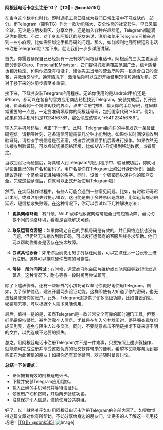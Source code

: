 **阿根廷电话卡怎么注册TG？【TG💪+ @donk5151】**

在当今这个数字化时代，即时通讯工具已经成为我们日常生活中不可或缺的一部分。而Telegram（简称TG）作为一款功能强大、安全性高的社交软件，早已风靡全球。无论是与朋友聊天、分享文件，还是加入各种兴趣群组，Telegram都能满足你的需求。不过，对于身处阿根廷的朋友来说，注册和使用Telegram可能会遇到一些小麻烦，比如需要绑定手机号码的问题。那么，如何顺利地用阿根廷的电话卡注册Telegram呢？接下来，就让我们一步步详细讲解。

首先，你需要确保自己已经拥有一张有效的阿根廷电话卡。阿根廷的三大主要运营商分别是Claro、Personal和Movistar，它们提供的服务覆盖范围广泛，信号质量也相对稳定。如果你还没有电话卡，建议先去当地的营业厅购买一张适合自己的套餐，并激活SIM卡。通常情况下，激活后你可以立即开始使用短信和通话功能，这对于接下来的注册步骤至关重要。

接下来，下载并安装Telegram应用程序。无论你使用的是Android手机还是iPhone，都可以在各自的官方应用商店轻松找到Telegram。安装完成后，打开应用，你会看到一个简洁明快的界面。点击“注册”按钮，输入你的手机号码。这里非常重要的一点是，一定要准确填写你的阿根廷号码，包括国家代码“+54”。例如，如果你的手机号码是1123456789，那么你应该输入“+541123456789”。

输入完手机号码后，点击“下一步”。此时，Telegram会向你的手机发送一条验证码短信。请稍等片刻，这条短信可能需要几分钟才能到达。如果你长时间没有收到验证码，请检查手机信号是否正常，或者尝试重启手机后再进行操作。如果依然无法接收到验证码，可以尝试切换网络环境，比如从Wi-Fi切换到移动数据，或者反之。

当收到验证码短信后，将其输入到Telegram的应用程序中。验证成功后，你就可以设置自己的用户名和密码了。用户名是你在Telegram上的公开身份标识，因此建议选择一个简单易记且独特的名字。同时，设置一个强密码以保护你的账户安全。完成这些步骤后，你就可以正式开始使用Telegram啦！

然而，在实际操作过程中，有些人可能会遇到一些常见问题。比如，有时验证码迟迟未到，或者注册失败提示错误。这可能是由于多种原因造成的，比如运营商网络延迟、短信接收失败等。在这种情况下，你可以尝试以下几种解决办法：

1. **更换网络环境**：有时候，Wi-Fi或移动数据网络可能会出现短暂故障。尝试切换不同的网络环境，看看是否能解决问题。
   
2. **联系运营商客服**：如果你确定自己的手机号码是有效的，并且网络连接也没有问题，但仍然无法接收到验证码，可以拨打运营商的客服热线寻求帮助。他们可以帮助你排查是否存在技术故障。

3. **尝试其他设备**：如果你当前使用的手机存在问题，可以尝试在另一台设备上进行注册。这样可以排除硬件故障的可能性。

4. **等待一段时间再试**：有时候，运营商可能会因为维护或其他原因导致短信发送延迟。这种情况下，耐心等待一段时间再尝试即可。

除了上述步骤外，还有一些额外的小技巧可以帮助你更好地使用Telegram。例如，为了保护隐私，建议开启两步验证功能。这样即使有人知道了你的密码，也无法轻易登录你的账户。此外，Telegram还提供了许多高级功能，比如自毁消息、秘密聊天等，可以根据个人需求灵活使用。

最后，值得一提的是，虽然Telegram是一款非常安全可靠的即时通讯工具，但我们仍需保持警惕，避免泄露个人信息。尤其是在加入公共群组时，要仔细查看群组成员列表，避免与陌生人过多交流。同时，不要随意点击不明链接或下载来源不明的文件，以免造成不必要的损失。

总之，用阿根廷电话卡注册Telegram并不是一件难事，只要按照上述步骤操作，就能顺利完成注册并享受这款优秀的社交软件带来的便利。希望本文能够帮助到那些正在为此苦恼的朋友！如果你还有其他疑问，欢迎随时留言讨论。

**总结一下关键点：**
- 确保拥有有效的阿根廷电话卡。
- 下载并安装Telegram应用程序。
- 输入正确的手机号码并等待验证码。
- 设置用户名和密码，开启两步验证功能。
- 注意保护个人信息，谨慎使用公共群组。

好了，以上就是关于如何用阿根廷电话卡注册Telegram的全部内容了。如果你觉得这篇文章对你有所帮助，不妨分享给身边的朋友们，让更多的人了解这一实用技巧吧！[[TG💪+ @donk5151](https://t.me/s/donk5151) ![Image](https://i.postimg.cc/rwNCRYN7/Snipaste-2025-04-30-17-27-05.png)]